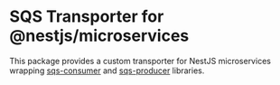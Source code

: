 # SQS Transporter for @nestjs/microservices

This package provides a custom transporter for NestJS microservices wrapping [sqs-consumer](https://www.npmjs.com/package/sqs-consumer) and [sqs-producer](https://www.npmjs.com/package/sqs-producer) libraries.
